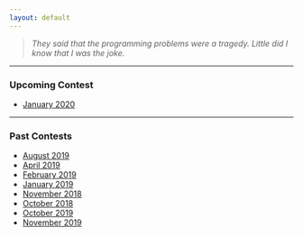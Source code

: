 ```yaml
---
layout: default
---
```


> *They said that the programming problems were a tragedy. Little did I know that I was the joke.*
* * *

### Upcoming Contest
- [January 2020](https://www.hackerrank.com/uvce-ncode-january-2020)

* * *

### Past Contests
- [August 2019](./editorials/August-2019/index.html)
- [April 2019](./editorials/April-2019/index.html)
- [February 2019](./editorials/february-2019/index.html)
- [January 2019](./editorials/january-2019/index.html)
- [November 2018](./editorials/november-2018/index.html)
- [October 2018](./editorials/October-2018/index.html)
- [October 2019](./editorials/October-2019/index.html)
- [November 2019](./editorials/November-2019/index.html)

